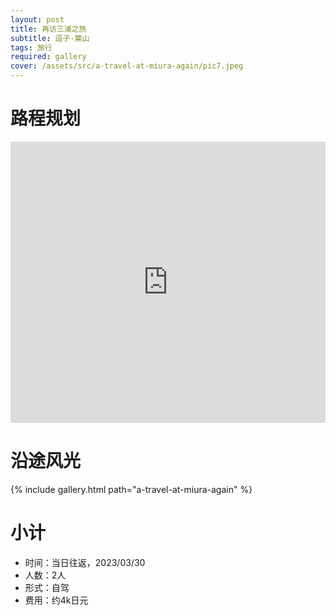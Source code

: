 ```yaml
---
layout: post
title: 再访三浦之旅
subtitle: 逗子·葉山
tags: 旅行
required: gallery
cover: /assets/src/a-travel-at-miura-again/pic7.jpeg
---
```


# 路程规划

<iframe src="https://www.google.com/maps/embed?pb=!1m14!1m12!1m3!1d51239.31576384853!2d139.5876095172639!3d35.245425331234436!2m3!1f0!2f0!3f0!3m2!1i1024!2i768!4f13.1!5e0!3m2!1szh-CN!2sjp!4v1680270422560!5m2!1szh-CN!2sjp" width="100%" height="450" style="border:0;" loading="lazy"></iframe>

# 沿途风光

{% include gallery.html path="a-travel-at-miura-again" %}

# 小计

- 时间：当日往返，2023/03/30
- 人数：2人
- 形式：自驾
- 费用：约4k日元
